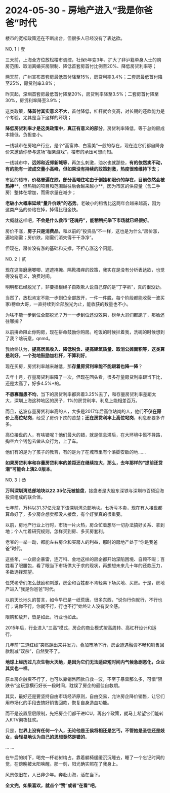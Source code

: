 # 2024-05-30 - 房地产进入“我是你爸爸”时代

楼市的宽松政策还在不断出台，但很多人已经没有了表达欲。

NO. 1｜壹

三天前，上海全方位放松楼市调控，社保5年变3年、扩大了非沪籍单身人士的购房范围、取消离婚买房限制、降低首套房首付比例至20%、降低房贷利率等；

两天前，广州宣布首套房最低首付降至15%，房贷利率3.4%；二套房最低首付降至25%，房贷利率3.8%；

昨天起，深圳首套房最低首付降至20%，房贷利率降至3.5%；二套房首付降至30%，房贷利率降至3.9%；

这类政策，**降首付其实意义不大**，首付降低，杠杆就会变高，对长期的还款能力是个考验，尤其是当下这样的环境；

**降低房贷利率才是这类政策中，真正有意义的部分**。房贷利率降低，等于总购房成本降低，负担变小。

一线城市在房地产行业，是个“高富帅、白富美”一般的存在，现在连它们都自降身价来邀请你参与这场“相亲游戏”，楼市的承压可想而知。

一线城市中，**远郊和近郊新城等**，再怎么刺激，油水也就那些，**有的依然卖不动，有的能有一波成交量小高峰，但如果没有持续的政策刺激，热度很难维持下去；**

市区的楼市，**价格普遍在跌，****部分高端住宅****由于倒挂和限价的存在，目前依然会被热捧****，但热销的项目和范围越往后会越来越小**，因为市区的供应量（含二手房）整体在增加，而需求量在减少；

**老破小大概率延续“量升价跌”的态势**。老破小的租售比这两年会越来越高，因为这类产品的价格在掉，掉得比租金快。

大概就这样吧，**不会是什么救市“还魂丹”，能稍稍托举下市场就已经很好**。

房价不涨，**房子只是消费品**，和以前的”投资品“不一样，这也是为什么“房价涨，遍地刚需；房价跌，刚需们消失得干干净净”。

但现在，房价没有涨的基础和支撑，不担心涨这个问题。

NO. 2｜贰

现在这类磨磨唧唧、遮遮掩掩、隔靴搔痒的政策，我实在是没有分析表达欲，也觉得没有意义，浪费时间。

明明都已经脱光了，非要挂根绳子自欺欺人说自己穿的是“丁字裤”，真的很没劲。

当然了，放松肯定不能一步到位全部放开，一件一件脱，每个阶段都能收获一波买家/榜单大哥，一直持续到全部脱光为止，能收获的数量也不小。

为啥不能一步到位全部脱光？万一一步到位还没效果，榜单大哥们都跑了，那脸还往哪搁？

以前拼命阻止你购房，现在拼命鼓励你购房。吃饭的时候拦着我，洗碗的时候想到了我？啥玩意，qnmd。

我始终认为，**提高居民收入、降低税负、提高建筑质量、取消公摊面积等，这类算是利好。一个劲地鼓励加杠杆，不算利好**。

现在买房，房贷利率越来越低，那**存量房贷利率能不能跟着也降一降**？

去年十月，存量房贷利率降了一次，但现在回头看，很多存量房贷利率跟当下比，还是太高了，好多4.5%+的。

**不患寡而患不均**，当下的房贷利率都奔着3.25%去了，和存量房贷利率差距太大，深圳上海这种地区的房子，1%的房贷利率，利息上能相差百万。

而且，这波存量房贷利率高的人，大多是2017年后高位站岗的人，他们**不仅在房价上高位站岗**，经受了房价下跌的苦楚；**还在房贷利率上高位站岗**，利息都要多许多。

高位接盘的人，有啥错呢？他们最大的错，就是信息滞后，在大环境中慌不择路，掏空六个钱包去做从众行为，上了车。

他们有的是为了孩子的教育，有的是为了在城市里有个落脚安歇的地......

**如果房贷利率和存量房贷利率的差距还在继续拉大，那么，去年那样的“提前还贷潮”可能会上演2.0版本**。

NO. 3｜叁

**万科深圳湾总部地块以22.35亿元被接盘**，接盘者是大股东深铁与深圳市百硕迎海投资组成的联合体。

七年前，万科以31.37亿元拿下该深圳湾总部地块。七折亏本卖，现在有人接盘都算命好了，多少房企想卖都没人接盘，有个好爹真的很重要。

以前，房地产行业上行时，市场一片火热，房企忙着想尽一切办法搞好关系、拿到地；个人忙着研究规则，怎样买到房、多买房套利。

老爷的一举一动，都能左右房企和买房人的利益，那时的房地产处于“你是我爸爸”时代。

这些年，一众房企暴雷，连万科、金地这样的房企都开始深陷困境、自顾不暇；百姓看了眼腰包，看了眼当下市场供大于求的现状，再想想未来几十年的还款压力，多数选择观望。

任凭老爷们怎么鼓励和刺激，房企和百姓都不肯轻易下场买地、买房。于是，房地产进入“我是你爸爸”时代。

以前天长地久的誓言，如今早已是一纸荒唐。很多东西，“说你行你就行，不行也行；说你不行，你就不行，行也不行”始终让人没有安全感。

限购和放开，皆是如此，行业也如此。

2015年后，行业进入“三高”模式，房企的商业模式按高周转、高杠杆设计和运行。

几年前“三道红线”突然蹦出来并发力，叠加市场下行，房企遭遇融资不畅和销售回款剧减“双杀”，自然受不了。

**地球上经历过几次生物大灭绝，是因为它们无法适应短时间内气候急剧恶化，企业其实也一样**。

原本房企融资不行了，也可以靠销售回款自救一波，不至于暴雷那么多，可惜“限跌令”这玩意横行好长一段时间，耽误了房企的最佳自救期。

其实，最好还是要坚持自由市场经济原则，自由交易，允许房企降价销售，让它们用市场化的手段去搞好销售回款，恢复自身造血功能。

而不是设置层层限制，先把房企们都干进ICU，再出个政策，就马上希望它们能转入KTV彻夜狂欢。

只是，**世界上没有任何一个人，无论他是王侯将相还是乞丐，不管她是圣徒还是妓女，会轻易地认为自己的思想竟然是错的**。

... ...

在午后的树下，喝完一杯老树梅占，靠着躺椅缓缓沉沉睡去，睡了一个忘记时间的觉，在傍晚被太阳唤醒。那一刻，阳光确实照在了我身上。

风景依旧在，人已非少年。奔赴山海，活在当下。

**全文完，如果喜欢，就点个“赞”或者“在看”吧。**
